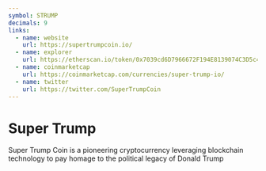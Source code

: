 ```yaml
---
symbol: STRUMP
decimals: 9
links:
  - name: website
    url: https://supertrumpcoin.io/
  - name: explorer
    url: https://etherscan.io/token/0x7039cd6D7966672F194E8139074C3D5c4e6DCf65
  - name: coinmarketcap
    url: https://coinmarketcap.com/currencies/super-trump-io/
  - name: twitter
    url: https://twitter.com/SuperTrumpCoin
---
```


# Super Trump

Super Trump Coin is a pioneering cryptocurrency leveraging blockchain technology to pay homage to the political legacy of Donald Trump
